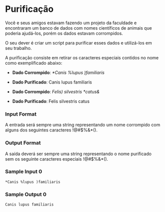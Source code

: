 # Purificação

Você e seus amigos estavam fazendo um projeto da faculdade e encontraram um banco de dados com nomes científicos de animais que poderia ajudá-los, porém os dados estavam corrompidos.

O seu dever é criar um script para purificar esses dados e utilizá-los em seu trabalho.

A purificação consiste em retirar os caracteres especiais contidos no nome como exemplificado abaixo:

- **Dado Corrompido**: _\*Canis %lupus )familiaris_
- **Dado Purificado**: Canis lupus familiaris

- **Dado Corrompido**: _Felis) silvestris \*catus&_
- **Dado Purificado**: Felis silvestris catus

### Input Format

A entrada será sempre uma string representando um nome corrompido com alguns dos seguintes caracteres !@#$%&\*().

### Output Format

A saída deverá ser sempre uma string representando o nome purificado sem os seguinte caracteres especiais !@#$%&\*().

### Sample Input 0

`*Canis %lupus )familiaris`

### Sample Output 0

`Canis lupus familiaris`
